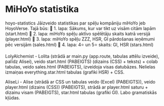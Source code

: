 # MiHoYo statistika
hoyo-statistics
Jāizveido statistikas par spēļu kompāniju miHoYo jeb HoyoVerse. Tajā būs:
🫧 1. lapa: Sākums, kur var tikt uz visām citām lapām (start.html)
🫧 2. lapa: miHoYo spēļu aktīvo spēlētāju skaits katrā versijā (player.html)
🫧 3. lapa: miHoYo spēļu ZZZ, HSR, GI pārdošanas ieņēmumi pēc versijām (sales.html)
🫧 4. lapa: 4⭐ un 5⭐ skaits: GI, HSR (stars.html)

LolyAlchemist - Lolita (strādā ar main.py (app.route, tabulas attēlu izveide), palīdz Alisei), veido start.html (PABEIGTS) (dizains (CSS) + teksts) + colab tabulas, veido sales.html (PABEIGTS), izveidoja visas datubāzes. Nelielas izmaiņas everything.star.html tabulas (grafiki HSR) + CSS.

AliseLi - Alise (strādā ar CSS un tabulas veido (Excel) (PABEIGTS)), veido player.html (dizains (CSS)) (PABEIGTS), strādā ar player.html saturu + dizainu visam (PABEIGTS), star.html tabulas (grafiki GI). Labo gramatiskās kļūdas.
